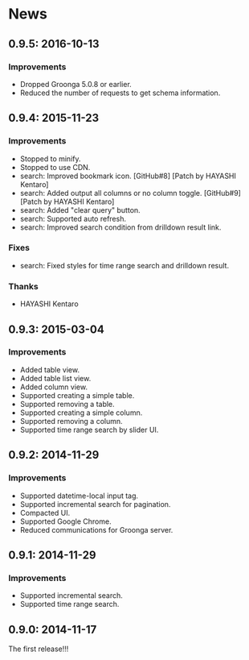 # News

## 0.9.5: 2016-10-13

### Improvements

  * Dropped Groonga 5.0.8 or earlier.
  * Reduced the number of requests to get schema information.

## 0.9.4: 2015-11-23

### Improvements

  * Stopped to minify.
  * Stopped to use CDN.
  * search: Improved bookmark icon.
    [GitHub#8] [Patch by HAYASHI Kentaro]
  * search: Added output all columns or no column toggle.
    [GitHub#9] [Patch by HAYASHI Kentaro]
  * search: Added "clear query" button.
  * search: Supported auto refresh.
  * search: Improved search condition from drilldown result link.

### Fixes

  * search: Fixed styles for time range search and drilldown result.

### Thanks

  * HAYASHI Kentaro

## 0.9.3: 2015-03-04

### Improvements

  * Added table view.
  * Added table list view.
  * Added column view.
  * Supported creating a simple table.
  * Supported removing a table.
  * Supported creating a simple column.
  * Supported removing a column.
  * Supported time range search by slider UI.

## 0.9.2: 2014-11-29

### Improvements

  * Supported datetime-local input tag.
  * Supported incremental search for pagination.
  * Compacted UI.
  * Supported Google Chrome.
  * Reduced communications for Groonga server.

## 0.9.1: 2014-11-29

### Improvements

  * Supported incremental search.
  * Supported time range search.

## 0.9.0: 2014-11-17

The first release!!!
